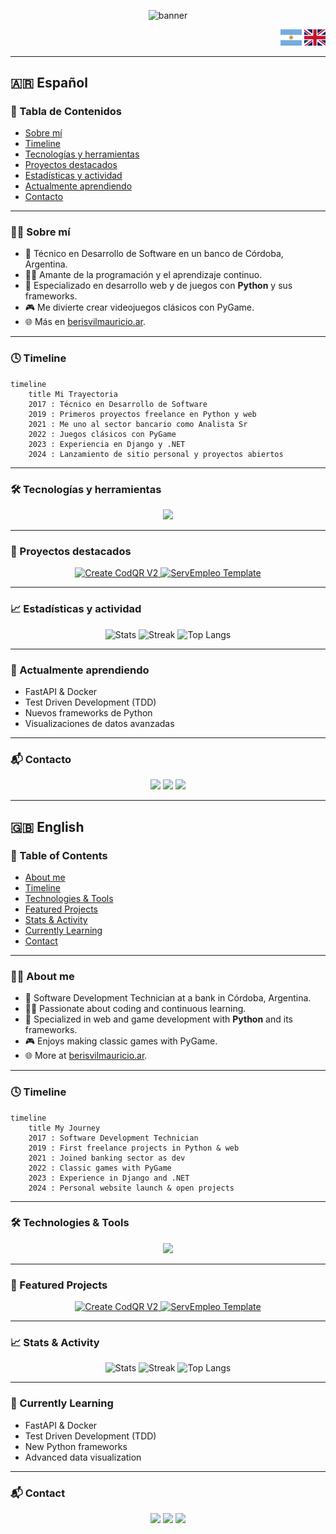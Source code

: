 <!-- Banner animado con nombre y subtítulo centrados en blanco -->
<p align="center">
  <img src="https://capsule-render.vercel.app/api?type=waving&color=0:1d3557,100:457b9d&height=170&section=header&text=Mauricio%20Berisvil&fontSize=46&fontAlignY=39&fontColor=FFFFFF&desc=Software%20Developer%20%7C%20Python%20Enthusiast&descSize=22&descAlign=50&descAlignY=60&animation=fadeIn" alt="banner"/>
</p>

<!-- Selector de idioma (banderas a la derecha) -->
<p align="right">
  <a href="#español"><img src="https://raw.githubusercontent.com/lipis/flag-icons/main/flags/4x3/ar.svg" width="34" alt="Español" /></a>
  <a href="#english"><img src="https://raw.githubusercontent.com/lipis/flag-icons/main/flags/4x3/gb.svg" width="34" alt="English" /></a>
</p>

---

## <a name="español"></a>🇦🇷 Español

### 📑 Tabla de Contenidos
- [Sobre mí](#sobre-mí)
- [Timeline](#timeline)
- [Tecnologías y herramientas](#tecnologías-y-herramientas)
- [Proyectos destacados](#proyectos-destacados)
- [Estadísticas y actividad](#estadísticas-y-actividad)
- [Actualmente aprendiendo](#actualmente-aprendiendo)
- [Contacto](#contacto)

---

### 👨‍💻 Sobre mí

- 💼 Técnico en Desarrollo de Software en un banco de Córdoba, Argentina.
- 🧑‍💻 Amante de la programación y el aprendizaje continuo.
- 🐍 Especializado en desarrollo web y de juegos con **Python** y sus frameworks.
- 🎮 Me divierte crear videojuegos clásicos con PyGame.
- 🌐 Más en [berisvilmauricio.ar](https://berisvilmauricio.ar).

---

### 🕓 Timeline

```mermaid
timeline
    title Mi Trayectoria
    2017 : Técnico en Desarrollo de Software
    2019 : Primeros proyectos freelance en Python y web
    2021 : Me uno al sector bancario como Analista Sr
    2022 : Juegos clásicos con PyGame
    2023 : Experiencia en Django y .NET
    2024 : Lanzamiento de sitio personal y proyectos abiertos
```

---

### 🛠️ Tecnologías y herramientas

<p align="center">
  <img src="https://skillicons.dev/icons?i=python,django,html,css,js,java,cs,dotnet,bootstrap,sqlite,mysql,vercel,vscode,powerbi" />
</p>

---

### 🚀 Proyectos destacados

<p align="center">
  <a href="https://github.com/MBerisvil/tu-juego1">
      <a href="https://create-codqrv2.vercel.app/" target="_blank">
    <img src="https://img.shields.io/badge/Create%20CodQR%20V2-WebApp-457b9d?style=for-the-badge&logo=vercel&logoColor=white" alt="Create CodQR V2"/>
  </a>
  </a>
   <a href="https://berisvilmauricio.ar/templates/servempleo.html" target="_blank">
    <img src="https://img.shields.io/badge/ServEmpleo%20Template-WebApp-457b9d?style=for-the-badge&logo=google-chrome&logoColor=white" alt="ServEmpleo Template"/>
  </a>
</p>

---

### 📈 Estadísticas y actividad

<p align="center">
  <img src="https://github-readme-stats.vercel.app/api?username=MBerisvil&show_icons=true&theme=blueberry" alt="Stats"/>
  <img src="https://github-readme-streak-stats.herokuapp.com/?user=MBerisvil&theme=blueberry" alt="Streak"/>
  <img src="https://github-readme-stats.vercel.app/api/top-langs/?username=MBerisvil&layout=compact&theme=blueberry" alt="Top Langs"/>
</p>

---

### 🌱 Actualmente aprendiendo

- FastAPI & Docker
- Test Driven Development (TDD)
- Nuevos frameworks de Python
- Visualizaciones de datos avanzadas

---

### 📬 Contacto

<p align="center">
  <a href="mailto:berisvilmauricio@gmail.com"><img src="https://img.shields.io/badge/Gmail-D14836?style=for-the-badge&logo=gmail&logoColor=white"></a>
  <a href="https://www.linkedin.com/in/tu-linkedin"><img src="https://img.shields.io/badge/LinkedIn-blue?style=for-the-badge&logo=linkedin"></a>
  <a href="https://berisvilmauricio.ar" target="_blank"><img src="https://img.shields.io/badge/Portfolio-457b9d?style=for-the-badge&logo=google-chrome&logoColor=white"></a>
</p>

---

## <a name="english"></a>🇬🇧 English

### 📑 Table of Contents
- [About me](#about-me)
- [Timeline](#timeline-1)
- [Technologies & Tools](#technologies--tools)
- [Featured Projects](#featured-projects)
- [Stats & Activity](#stats--activity)
- [Currently Learning](#currently-learning)
- [Contact](#contact-1)

---

### 👨‍💻 About me

- 💼 Software Development Technician at a bank in Córdoba, Argentina.
- 🧑‍💻 Passionate about coding and continuous learning.
- 🐍 Specialized in web and game development with **Python** and its frameworks.
- 🎮 Enjoys making classic games with PyGame.
- 🌐 More at [berisvilmauricio.ar](https://berisvilmauricio.ar).

---

### 🕓 Timeline

```mermaid
timeline
    title My Journey
    2017 : Software Development Technician
    2019 : First freelance projects in Python & web
    2021 : Joined banking sector as dev
    2022 : Classic games with PyGame
    2023 : Experience in Django and .NET
    2024 : Personal website launch & open projects
```

---

### 🛠️ Technologies & Tools

<p align="center">
  <img src="https://skillicons.dev/icons?i=python,django,html,css,js,java,cs,dotnet,bootstrap,sqlite,mysql,vercel,vscode,powerbi" />
</p>

---

### 🚀 Featured Projects

<p align="center">
  <a href="https://github.com/MBerisvil/tu-juego1">
      <a href="https://create-codqrv2.vercel.app/" target="_blank">
    <img src="https://img.shields.io/badge/Create%20CodQR%20V2-WebApp-457b9d?style=for-the-badge&logo=vercel&logoColor=white" alt="Create CodQR V2"/>
  </a>
  </a>
   <a href="https://berisvilmauricio.ar/templates/servempleo.html" target="_blank">
    <img src="https://img.shields.io/badge/ServEmpleo%20Template-WebApp-457b9d?style=for-the-badge&logo=google-chrome&logoColor=white" alt="ServEmpleo Template"/>
  </a>
</p>

---

### 📈 Stats & Activity

<p align="center">
  <img src="https://github-readme-stats.vercel.app/api?username=MBerisvil&show_icons=true&theme=blueberry" alt="Stats"/>
  <img src="https://github-readme-streak-stats.herokuapp.com/?user=MBerisvil&theme=blueberry" alt="Streak"/>
  <img src="https://github-readme-stats.vercel.app/api/top-langs/?username=MBerisvil&layout=compact&theme=blueberry" alt="Top Langs"/>
</p>

---

### 🌱 Currently Learning

- FastAPI & Docker
- Test Driven Development (TDD)
- New Python frameworks
- Advanced data visualization

---

### 📬 Contact

<p align="center">
  <a href="mailto:berisvilmauricio@gmail.com"><img src="https://img.shields.io/badge/Gmail-D14836?style=for-the-badge&logo=gmail&logoColor=white"></a>
  <a href="https://www.linkedin.com/in/tu-linkedin"><img src="https://img.shields.io/badge/LinkedIn-blue?style=for-the-badge&logo=linkedin"></a>
  <a href="https://berisvilmauricio.ar" target="_blank"><img src="https://img.shields.io/badge/Portfolio-457b9d?style=for-the-badge&logo=google-chrome&logoColor=white"></a>
</p>

<!-- Proudly created with GPRM ( https://gprm.itsvg.in ) -->
